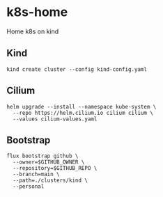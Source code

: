 # k8s-home

Home k8s on kind


## Kind

`
kind create cluster --config kind-config.yaml
`

## Cilium

```
helm upgrade --install --namespace kube-system \
  --repo https://helm.cilium.io cilium cilium \
  --values cilium-values.yaml
```


## Bootstrap

```
flux bootstrap github \
  --owner=$GITHUB_OWNER \
  --repository=$GITHUB_REPO \
  --branch=main \
  --path=./clusters/kind \
  --personal
```


